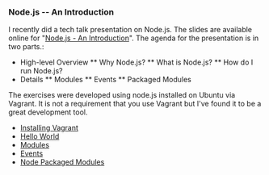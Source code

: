 ### Node.js -- An Introduction

I recently did a tech talk presentation on Node.js.
The slides are available online for "[Node.js - An Introduction](http://slides.com/rkiel/node-js-intro#/)".
The agenda for the presentation is in two parts.:
* High-level Overview
** Why Node.js?
**  What is Node.js?
** How do I run Node.js?
* Details
** Modules
** Events
** Packaged Modules

The exercises were developed using node.js installed on Ubuntu via Vagrant.
It is not a requirement that you use Vagrant but I've found it to be a great development tool.

* [Installing Vagrant](https://github.com/rkiel/node-intro/wiki/Lab-:-Installing-Vagrant)
* [Hello World](https://github.com/rkiel/node-intro/wiki/Lab--:--Hello-World)
* [Modules](https://github.com/rkiel/node-intro/wiki/Lab-:-Modules)
* [Events](https://github.com/rkiel/node-intro/wiki/Lab-:-Events)
* [Node Packaged Modules](https://github.com/rkiel/node-intro/wiki/Lab-:-npm)
